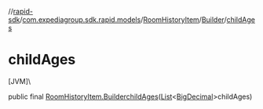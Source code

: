 //[rapid-sdk](../../../../index.md)/[com.expediagroup.sdk.rapid.models](../../index.md)/[RoomHistoryItem](../index.md)/[Builder](index.md)/[childAges](child-ages.md)

# childAges

[JVM]\

public final [RoomHistoryItem.Builder](index.md)[childAges](child-ages.md)([List](https://docs.oracle.com/javase/8/docs/api/java/util/List.html)&lt;[BigDecimal](https://docs.oracle.com/javase/8/docs/api/java/math/BigDecimal.html)&gt;childAges)
